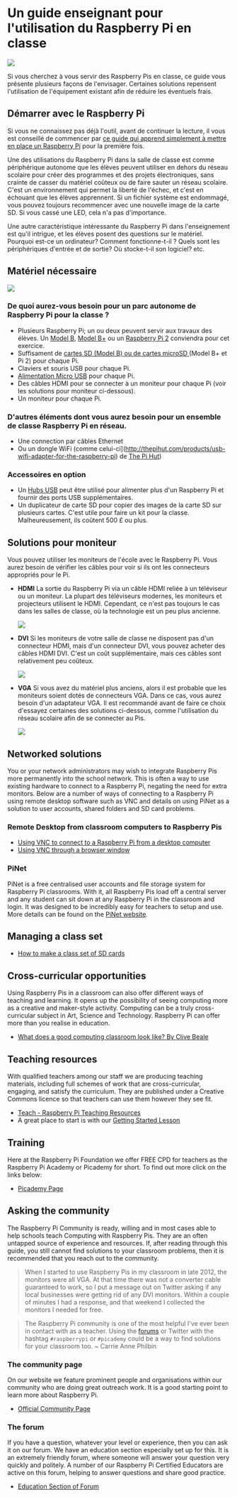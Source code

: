 # Un guide enseignant pour l'utilisation du Raspberry Pi en classe

![](cover.png)

Si vous cherchez à vous servir des Raspberry Pis en classe, ce guide vous présente plusieurs façons de l'envisager. Certaines solutions repensent l'utilisation de l'équipement existant afin de réduire les éventuels frais.

## Démarrer avec le Raspberry Pi

Si vous ne connaissez pas déjà l'outil, avant de continuer la lecture, il vous est conseillé de commencer par [ce guide qui apprend simplement à mettre en place un Raspberry Pi](getting-started-guide.md) pour la première fois.

Une des utilisations du Raspberry Pi dans la salle de classe est comme périphérique autonome que les élèves peuvent utiliser en dehors du réseau scolaire pour créer des programmes et des projets électroniques, sans crainte de casser du matériel coûteux ou de faire sauter un réseau scolaire. C'est un environnement qui permet la liberté de l'échec, et c'est en échouant que les élèves apprennent. Si un fichier système est endommagé, vous pouvez toujours recommencer avec une nouvelle image de la carte SD. Si vous cassé une LED, cela n'a pas d'importance.

Une autre caractéristique intéressante du Raspberry Pi dans l'enseignement est qu'il intrigue, et les élèves posent des questions sur le matériel. Pourquoi est-ce un ordinateur? Comment fonctionne-t-il ? Quels sont les périphériques d'entrée et de sortie? Où stocke-t-il son logiciel? etc.

## Matériel nécessaire

![](images/Raspberry-Pis.jpg)

### De quoi aurez-vous besoin pour un parc autonome de Raspberry Pi pour la classe ?

- Plusieurs Raspberry Pi; un ou deux peuvent servir aux travaux des élèves. Un [Model B](https://www.raspberrypi.org/products/model-b/), [Model B+](https://www.raspberrypi.org/products/model-b-plus/) ou un [Raspberry Pi 2](https://www.raspberrypi.org/products/raspberry-pi-2-model-b/) conviendra pour cet exercice.
- Suffisament de [cartes SD (Model B) ou de cartes microSD ](http://swag.raspberrypi.org/collections/frontpage/products/noobs-8gb-sd-card) (Model B+ et Pi 2) pour chaque Pi.
- Claviers et souris USB pour chaque Pi.
- [Alimentation Micro USB](http://swag.raspberrypi.org/collections/pi-kits/products/raspberry-pi-universal-power-supply) pour chaque Pi.
- Des câbles HDMI pour se connecter à un moniteur pour chaque Pi (voir les solutions pour moniteur  ci-dessous).
- Un moniteur pour chaque Pi.

### D'autres éléments dont vous aurez besoin pour un ensemble de classe Raspberry Pi en réseau.

- Une connection par câbles Ethernet
- Ou un dongle WiFi (comme celui-ci](http://thepihut.com/products/usb-wifi-adapter-for-the-raspberry-pi) de [The Pi Hut](http://thepihut.com/))

### Accessoires en option

- Un [Hubs USB](http://thepihut.com/products/7-port-usb-hub-for-the-raspberry-pi) peut être utilisé pour alimenter plus d'un Raspberry Pi et fournir des ports USB supplémentaires.
- Un duplicateur de carte SD pour copier des images de la carte SD sur plusieurs cartes. C'est utile pour faire un kit pour la classe. Malheureusement, ils coûtent 500 £ ou plus.

## Solutions pour moniteur

Vous pouvez utiliser les moniteurs de l'école avec le Raspberry Pi. Vous aurez besoin de vérifier les câbles pour voir si ils ont les connecteurs appropriés pour le Pi.

- **HDMI** La sortie du Raspberry Pi via un câble HDMI reliée à un téléviseur ou un moniteur. La plupart des téléviseurs modernes, les moniteurs et projecteurs utilisent le HDMI. Cependant, ce n'est pas toujours le cas dans les salles de classe, où la technologie est un peu plus ancienne.

  ![](images/HDMI-Connector.jpg)

- **DVI** Si les moniteurs de votre salle de classe ne disposent pas d'un connecteur HDMI, mais d'un connecteur DVI, vous pouvez acheter des câbles HDMI DVI. C'est un coût supplémentaire, mais ces câbles sont relativement peu coûteux.

  ![](images/Dvi-cable.jpg)

- **VGA** Si vous avez du matériel plus anciens, alors il est probable que les moniteurs soient dotés de connecteurs VGA. Dans ce cas, vous aurez besoin d'un adaptateur VGA. Il est recommandé avant de faire ce choix d'essayez certaines des solutions ci-dessous, comme l'utilisation du réseau scolaire afin de se connecter au Pis.

  ![](images/Vga-cable.jpg)

## Networked solutions

You or your network administrators may wish to integrate Raspberry Pis more permanently into the school network. This is often a way to use existing hardware to connect to a Raspberry Pi, negating the need for extra monitors. Below are a number of ways of connecting to a Raspberry Pi using remote desktop software such as VNC and details on using PiNet as a solution to user accounts, shared folders and SD card problems.

### Remote Desktop from classroom computers to Raspberry Pis

- [Using VNC to connect to a Raspberry Pi from a desktop computer](vnc-classroom-guide.md)
- [Using VNC through a browser window](vnc-browser-guide.md)

### PiNet
PiNet is a free centralised user accounts and file storage system for Raspberry Pi classrooms. With it, all Raspberry Pis load off a central server and any student can sit down at any Raspberry Pi in the classroom and login. It was designed to be incredibly easy for teachers to setup and use. More details can be found on the [PiNet website](http://pinet.org.uk/).   

## Managing a class set
- [How to make a class set of SD cards](class-sd-cards.md)

## Cross-curricular opportunities

Using Raspberry Pis in a classroom can also offer different ways of teaching and learning. It opens up the possibility of seeing computing more as a creative and maker-style activity. Computing can be a truly cross-curricular subject in Art, Science and Technology. Raspberry Pi can offer more than you realise in education.

- [What does a good computing classroom look like? By Clive Beale](http://www.raspberrypi.org/what-does-a-good-computing-classroom-look-like)

## Teaching resources

With qualified teachers among our staff we are producing teaching materials, including full schemes of work that are cross-curricular, engaging, and satisfy the curriculum. They are published under a Creative Commons licence so that teachers can use them however they see fit.

- [Teach - Raspberry Pi Teaching Resources](http://www.raspberrypi.org/resources/teach/)
- A great place to start is with our [Getting Started Lesson](http://www.raspberrypi.org/learning/getting-started-with-raspberry-pi-lesson/)

## Training

Here at the Raspberry Pi Foundation we offer FREE CPD for teachers as the Raspberry Pi Academy or Picademy for short. To find out more click on the links below:

- [Picademy Page](http://www.raspberrypi.org/picademy)

## Asking the community

The Raspberry Pi Community is ready, willing and in most cases able to help schools teach Computing with Raspberry Pis. They are an often untapped source of experience and resources. If, after reading through this guide, you still cannot find solutions to your classroom problems, then it is recommended that you reach out to the community.

> When I started to use Raspberry Pis in my classroom in late 2012, the monitors were all VGA. At that time there was not a converter cable guaranteed to work, so I put a message out on Twitter asking if any local businesses were getting rid of any DVI monitors. Within a couple of minutes I had a response, and that weekend I collected the monitors I needed for free.

> The Raspberry Pi community is one of the most helpful I've ever been in contact with as a teacher. Using the [forums](http://www.raspberrypi.org/forums) or Twitter with the hashtag `#raspberrypi` or `#picademy` could be a way to find solutions for your classroom too. ~ Carrie Anne Philbin

### The community page

On our website we feature prominent people and organisations within our community who are doing great outreach work. It is a good starting point to learn more about Raspberry Pi.
- [Official Community Page](http://www.raspberrypi.org/community/)

### The forum

If you have a question, whatever your level or experience, then you can ask it on our forum. We have an education section especially set up for this. It is an extremely friendly forum, where someone will answer your question very quickly and politely. A number of our Raspberry Pi Certified Educators are active on this forum, helping to answer questions and share good practice.
- [Education Section of Forum](http://www.raspberrypi.org/forums/viewforum.php?f=17&sid=f9cb8df1edfa3781e9a7afa26aaa4e42)
